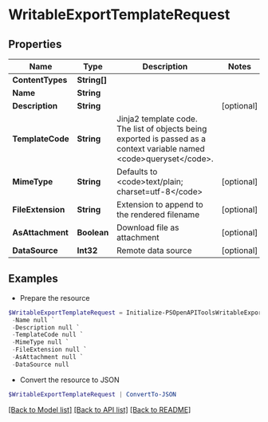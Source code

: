 # WritableExportTemplateRequest
## Properties

Name | Type | Description | Notes
------------ | ------------- | ------------- | -------------
**ContentTypes** | **String[]** |  | 
**Name** | **String** |  | 
**Description** | **String** |  | [optional] 
**TemplateCode** | **String** | Jinja2 template code. The list of objects being exported is passed as a context variable named &lt;code&gt;queryset&lt;/code&gt;. | 
**MimeType** | **String** | Defaults to &lt;code&gt;text/plain; charset&#x3D;utf-8&lt;/code&gt; | [optional] 
**FileExtension** | **String** | Extension to append to the rendered filename | [optional] 
**AsAttachment** | **Boolean** | Download file as attachment | [optional] 
**DataSource** | **Int32** | Remote data source | [optional] 

## Examples

- Prepare the resource
```powershell
$WritableExportTemplateRequest = Initialize-PSOpenAPIToolsWritableExportTemplateRequest  -ContentTypes null `
 -Name null `
 -Description null `
 -TemplateCode null `
 -MimeType null `
 -FileExtension null `
 -AsAttachment null `
 -DataSource null
```

- Convert the resource to JSON
```powershell
$WritableExportTemplateRequest | ConvertTo-JSON
```

[[Back to Model list]](../README.md#documentation-for-models) [[Back to API list]](../README.md#documentation-for-api-endpoints) [[Back to README]](../README.md)

